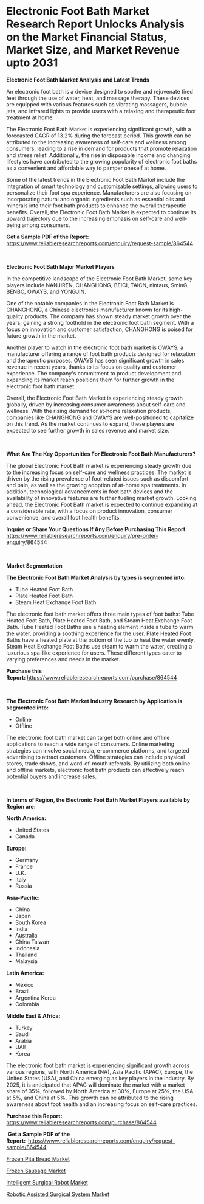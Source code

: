 <p><h1>Electronic Foot Bath Market Research Report Unlocks Analysis on the Market Financial Status, Market Size, and Market Revenue upto 2031</h1></p><p><strong>Electronic Foot Bath Market Analysis and Latest Trends</strong></p>
<p><p>An electronic foot bath is a device designed to soothe and rejuvenate tired feet through the use of water, heat, and massage therapy. These devices are equipped with various features such as vibrating massagers, bubble jets, and infrared lights to provide users with a relaxing and therapeutic foot treatment at home.</p><p>The Electronic Foot Bath Market is experiencing significant growth, with a forecasted CAGR of 13.2% during the forecast period. This growth can be attributed to the increasing awareness of self-care and wellness among consumers, leading to a rise in demand for products that promote relaxation and stress relief. Additionally, the rise in disposable income and changing lifestyles have contributed to the growing popularity of electronic foot baths as a convenient and affordable way to pamper oneself at home.</p><p>Some of the latest trends in the Electronic Foot Bath Market include the integration of smart technology and customizable settings, allowing users to personalize their foot spa experience. Manufacturers are also focusing on incorporating natural and organic ingredients such as essential oils and minerals into their foot bath products to enhance the overall therapeutic benefits. Overall, the Electronic Foot Bath Market is expected to continue its upward trajectory due to the increasing emphasis on self-care and well-being among consumers.</p></p>
<p><strong>Get a Sample PDF of the Report:&nbsp;</strong> <a href="https://www.reliableresearchreports.com/enquiry/request-sample/864544">https://www.reliableresearchreports.com/enquiry/request-sample/864544</a></p>
<p>&nbsp;</p>
<p><strong>Electronic Foot Bath Major Market Players</strong></p>
<p><p>In the competitive landscape of the Electronic Foot Bath Market, some key players include NANJIREN, CHANGHONG, BEICI, TAICN, nintaus, SminG, BENBO, OWAYS, and YONGJIN.</p><p>One of the notable companies in the Electronic Foot Bath Market is CHANGHONG, a Chinese electronics manufacturer known for its high-quality products. The company has shown steady market growth over the years, gaining a strong foothold in the electronic foot bath segment. With a focus on innovation and customer satisfaction, CHANGHONG is poised for future growth in the market.</p><p>Another player to watch in the electronic foot bath market is OWAYS, a manufacturer offering a range of foot bath products designed for relaxation and therapeutic purposes. OWAYS has seen significant growth in sales revenue in recent years, thanks to its focus on quality and customer experience. The company's commitment to product development and expanding its market reach positions them for further growth in the electronic foot bath market.</p><p>Overall, the Electronic Foot Bath Market is experiencing steady growth globally, driven by increasing consumer awareness about self-care and wellness. With the rising demand for at-home relaxation products, companies like CHANGHONG and OWAYS are well-positioned to capitalize on this trend. As the market continues to expand, these players are expected to see further growth in sales revenue and market size.</p></p>
<p>&nbsp;</p>
<p><strong>What Are The Key Opportunities For Electronic Foot Bath Manufacturers?</strong></p>
<p><p>The global Electronic Foot Bath market is experiencing steady growth due to the increasing focus on self-care and wellness practices. The market is driven by the rising prevalence of foot-related issues such as discomfort and pain, as well as the growing adoption of at-home spa treatments. In addition, technological advancements in foot bath devices and the availability of innovative features are further fueling market growth. Looking ahead, the Electronic Foot Bath market is expected to continue expanding at a considerable rate, with a focus on product innovation, consumer convenience, and overall foot health benefits.</p></p>
<p><strong>Inquire or Share Your Questions If Any Before Purchasing This Report:</strong> <a href="https://www.reliableresearchreports.com/enquiry/pre-order-enquiry/864544">https://www.reliableresearchreports.com/enquiry/pre-order-enquiry/864544</a></p>
<p>&nbsp;</p>
<p><strong>Market Segmentation</strong></p>
<p><strong>The Electronic Foot Bath Market Analysis by types is segmented into:</strong></p>
<p><ul><li>Tube Heated Foot Bath</li><li>Plate Heated Foot Bath</li><li>Steam Heat Exchange Foot Bath</li></ul></p>
<p><p>The electronic foot bath market offers three main types of foot baths: Tube Heated Foot Bath, Plate Heated Foot Bath, and Steam Heat Exchange Foot Bath. Tube Heated Foot Baths use a heating element inside a tube to warm the water, providing a soothing experience for the user. Plate Heated Foot Baths have a heated plate at the bottom of the tub to heat the water evenly. Steam Heat Exchange Foot Baths use steam to warm the water, creating a luxurious spa-like experience for users. These different types cater to varying preferences and needs in the market.</p></p>
<p><strong>Purchase this Report:&nbsp;</strong><a href="https://www.reliableresearchreports.com/purchase/864544">https://www.reliableresearchreports.com/purchase/864544</a></p>
<p>&nbsp;</p>
<p><strong>The Electronic Foot Bath Market Industry Research by Application is segmented into:</strong></p>
<p><ul><li>Online</li><li>Offline</li></ul></p>
<p><p>The electronic foot bath market can target both online and offline applications to reach a wide range of consumers. Online marketing strategies can involve social media, e-commerce platforms, and targeted advertising to attract customers. Offline strategies can include physical stores, trade shows, and word-of-mouth referrals. By utilizing both online and offline markets, electronic foot bath products can effectively reach potential buyers and increase sales.</p></p>
<p>&nbsp;</p>
<p><strong>In terms of Region, the Electronic Foot Bath Market Players available by Region are:</strong></p>
<p>
    <p> <strong> North America: </strong>
        <ul>
            <li>United States</li>
            <li>Canada</li>
        </ul>
        </p> 
    <p> <strong> Europe: </strong>
        <ul>
            <li>Germany</li>
            <li>France</li>
            <li>U.K.</li>
            <li>Italy</li>
            <li>Russia</li>
        </ul>
        </p> 
    <p> <strong> Asia-Pacific: </strong>
        <ul>
            <li>China</li>
            <li>Japan</li>
            <li>South Korea</li>
            <li>India</li>
            <li>Australia</li>
            <li>China Taiwan</li>
            <li>Indonesia</li>
            <li>Thailand</li>
            <li>Malaysia</li>
        </ul>
        </p> 
    <p> <strong> Latin America: </strong>
        <ul>
            <li>Mexico</li>
            <li>Brazil</li>
            <li>Argentina Korea</li>
            <li>Colombia</li>
        </ul>
        </p> 
    <p> <strong> Middle East & Africa: </strong>
        <ul>
            <li>Turkey</li>
            <li>Saudi</li>
            <li>Arabia</li>
            <li>UAE</li>
            <li>Korea</li>
        </ul>
    </p>
    </p>
<p><p>The electronic foot bath market is experiencing significant growth across various regions, with North America (NA), Asia Pacific (APAC), Europe, the United States (USA), and China emerging as key players in the industry. By 2025, it is anticipated that APAC will dominate the market with a market share of 35%, followed by North America at 30%, Europe at 25%, the USA at 5%, and China at 5%. This growth can be attributed to the rising awareness about foot health and an increasing focus on self-care practices.</p></p>
<p><strong>Purchase this Report: </strong><a href="https://www.reliableresearchreports.com/purchase/864544">https://www.reliableresearchreports.com/purchase/864544</a></p>
<p>&nbsp;<strong>Get a Sample PDF of the Report:&nbsp;&nbsp;</strong><a href="https://www.reliableresearchreports.com/enquiry/request-sample/864544">https://www.reliableresearchreports.com/enquiry/request-sample/864544</a></p>
<p><strong></strong></p>
<p><p><a href="https://github.com/changoleonlaverguenzanoexiste/Market-Research-Report-List-2/blob/main/frozen-pita-bread-market.md">Frozen Pita Bread Market</a></p><p><a href="https://github.com/dimitrishawkinswaynenp91rgz/Market-Research-Report-List-1/blob/main/frozen-sausage-market.md">Frozen Sausage Market</a></p><p><a href="https://issuu.com/reportprime-2/docs/intelligent-surgical-robot-market-size-2030.pptx">Intelligent Surgical Robot Market</a></p><p><a href="https://issuu.com/reportprime-2/docs/robotic-assisted-surgical-system-market-size-2030.">Robotic Assisted Surgical System Market</a></p></p>